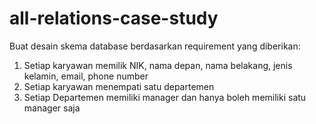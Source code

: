 # all-relations-case-study

Buat desain skema database berdasarkan requirement yang diberikan:

1. Setiap karyawan memilik NIK, nama depan, nama belakang, jenis kelamin, email, phone number
2. Setiap karyawan menempati satu departemen
3. Setiap Departemen memiliki manager dan hanya boleh memiliki satu manager saja
